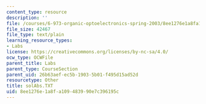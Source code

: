 ```yaml
---
content_type: resource
description: ''
file: /courses/6-973-organic-optoelectronics-spring-2003/8ee1276e1a8fa109483990e7c396195c_solAbs.TXT
file_size: 42467
file_type: text/plain
learning_resource_types:
- Labs
license: https://creativecommons.org/licenses/by-nc-sa/4.0/
ocw_type: OCWFile
parent_title: Labs
parent_type: CourseSection
parent_uid: 26b63aef-ec5b-1903-5b01-f495d15ad52d
resourcetype: Other
title: solAbs.TXT
uid: 8ee1276e-1a8f-a109-4839-90e7c396195c
---
```

